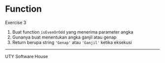 # Function

Exercise 3

1. Buat function `isEvenOrOdd` yang menerima parameter angka
2. Gunanya buat menentukan angka ganjil atau genap
3. Return berupa string `'Genap'` atau `'Ganjil'` ketika eksekusi

---

UTY Software House

